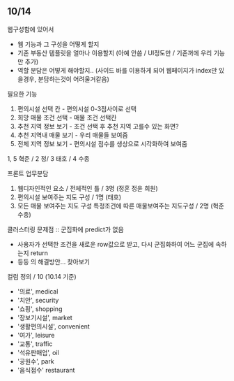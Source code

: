 ## 10/14

웹구성함에 있어서
 - 웹 기능과 그 구성을 어떻게 할지
 - 기존 부동산 템플릿을 얼마나 이용할지
   (아예 안씀 / UI정도만 / 기존꺼에 우리 기능만 추가)
 - 역할 분담은 어떻게 해야할지..
   (사이드 바를 이용하게 되어 웹페이지가 index만 있을경우,
    분담하는것이 어려울거같음)


필요한 기능
1. 편의시설 선택 칸 - 편의시설 0-3점사이로 선택
2. 희망 매물 조건 선택 - 매물 조건 선택칸
3. 추천 지역 정보 보기 - 조건 선택 후 추천 지역 고를수 있는 화면?
4. 추천 지역내 매물 보기 - 우리 매물들 보여줌
5. 전체 지역 정보 보기 - 편의시설 점수를 생상으로 시각화하여 보여줌 

1, 5 혁준 / 2 정/ 3 태호 / 4 수종

프론트 업무분담
1. 웹디자인적인 요소 / 전체적인 틀 / 3명 (정훈 정윤 희원)
2. 편의시설 보여주는 지도 구성 / 1명 (태호)
3. 모든 매물 보여주는 지도 구성
   특정조건에 따른 매물보여주는 지도구성 / 2명 (혁준 수종)


클러스터링 문제점 :: 군집화에 predict가 없음
 - 사용자가 선택한 조건을 새로운 row값으로 받고,
   다시 군집화하여 어느 군집에 속하는지 return
 - 등등 의 해결방안... 찾아보기

컬럼 정의 / 10 (10.14 기준)
- '의료', medical
- '치안', security
- '쇼핑', shopping
- '장보기시설', market
- '생활편의시설', convenient
- '여가', leisure
- '교통', traffic
- '석유판매업', oil
- '공원수', park
- '음식점수' restaurant
